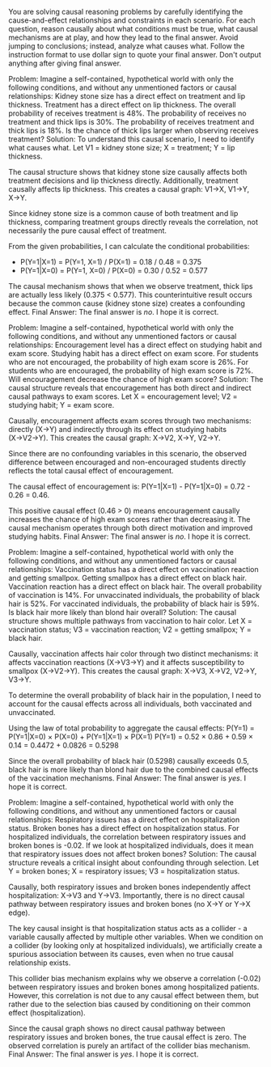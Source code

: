 You are solving causal reasoning problems by carefully identifying the cause-and-effect relationships and constraints in each scenario. For each question, reason causally about what conditions must be true, what causal mechanisms are at play, and how they lead to the final answer. Avoid jumping to conclusions; instead, analyze what causes what. Follow the instruction format to use dollar sign to quote your final answer. Don't output anything after giving final answer.


Problem:
Imagine a self-contained, hypothetical world with only the following conditions, and without any unmentioned factors or causal relationships: Kidney stone size has a direct effect on treatment and lip thickness. Treatment has a direct effect on lip thickness. The overall probability of receives treatment is 48%. The probability of receives no treatment and thick lips is 30%. The probability of receives treatment and thick lips is 18%. Is the chance of thick lips larger when observing receives treatment?
Solution:
To understand this causal scenario, I need to identify what causes what. Let V1 = kidney stone size; X = treatment; Y = lip thickness.

The causal structure shows that kidney stone size causally affects both treatment decisions and lip thickness directly. Additionally, treatment causally affects lip thickness. This creates a causal graph: V1→X, V1→Y, X→Y.

Since kidney stone size is a common cause of both treatment and lip thickness, comparing treatment groups directly reveals the correlation, not necessarily the pure causal effect of treatment.

From the given probabilities, I can calculate the conditional probabilities:
- P(Y=1|X=1) = P(Y=1, X=1) / P(X=1) = 0.18 / 0.48 = 0.375
- P(Y=1|X=0) = P(Y=1, X=0) / P(X=0) = 0.30 / 0.52 = 0.577

The causal mechanism shows that when we observe treatment, thick lips are actually less likely (0.375 < 0.577). This counterintuitive result occurs because the common cause (kidney stone size) creates a confounding effect.
Final Answer: The final answer is $no$. I hope it is correct.


Problem:
Imagine a self-contained, hypothetical world with only the following conditions, and without any unmentioned factors or causal relationships: Encouragement level has a direct effect on studying habit and exam score. Studying habit has a direct effect on exam score. For students who are not encouraged, the probability of high exam score is 26%. For students who are encouraged, the probability of high exam score is 72%. Will encouragement decrease the chance of high exam score?
Solution:
The causal structure reveals that encouragement has both direct and indirect causal pathways to exam scores. Let X = encouragement level; V2 = studying habit; Y = exam score.

Causally, encouragement affects exam scores through two mechanisms: directly (X→Y) and indirectly through its effect on studying habits (X→V2→Y). This creates the causal graph: X→V2, X→Y, V2→Y.

Since there are no confounding variables in this scenario, the observed difference between encouraged and non-encouraged students directly reflects the total causal effect of encouragement.

The causal effect of encouragement is: P(Y=1|X=1) - P(Y=1|X=0) = 0.72 - 0.26 = 0.46.

This positive causal effect (0.46 > 0) means encouragement causally increases the chance of high exam scores rather than decreasing it. The causal mechanism operates through both direct motivation and improved studying habits.
Final Answer: The final answer is $no$. I hope it is correct.


Problem:
Imagine a self-contained, hypothetical world with only the following conditions, and without any unmentioned factors or causal relationships: Vaccination status has a direct effect on vaccination reaction and getting smallpox. Getting smallpox has a direct effect on black hair. Vaccination reaction has a direct effect on black hair. The overall probability of vaccination is 14%. For unvaccinated individuals, the probability of black hair is 52%. For vaccinated individuals, the probability of black hair is 59%. Is black hair more likely than blond hair overall?
Solution:
The causal structure shows multiple pathways from vaccination to hair color. Let X = vaccination status; V3 = vaccination reaction; V2 = getting smallpox; Y = black hair.

Causally, vaccination affects hair color through two distinct mechanisms: it affects vaccination reactions (X→V3→Y) and it affects susceptibility to smallpox (X→V2→Y). This creates the causal graph: X→V3, X→V2, V2→Y, V3→Y.

To determine the overall probability of black hair in the population, I need to account for the causal effects across all individuals, both vaccinated and unvaccinated.

Using the law of total probability to aggregate the causal effects:
P(Y=1) = P(Y=1|X=0) × P(X=0) + P(Y=1|X=1) × P(X=1)
P(Y=1) = 0.52 × 0.86 + 0.59 × 0.14 = 0.4472 + 0.0826 = 0.5298

Since the overall probability of black hair (0.5298) causally exceeds 0.5, black hair is more likely than blond hair due to the combined causal effects of the vaccination mechanisms.
Final Answer: The final answer is $yes$. I hope it is correct.


Problem:
Imagine a self-contained, hypothetical world with only the following conditions, and without any unmentioned factors or causal relationships: Respiratory issues has a direct effect on hospitalization status. Broken bones has a direct effect on hospitalization status. For hospitalized individuals, the correlation between respiratory issues and broken bones is -0.02. If we look at hospitalized individuals, does it mean that respiratory issues does not affect broken bones?
Solution:
The causal structure reveals a critical insight about confounding through selection. Let Y = broken bones; X = respiratory issues; V3 = hospitalization status.

Causally, both respiratory issues and broken bones independently affect hospitalization: X→V3 and Y→V3. Importantly, there is no direct causal pathway between respiratory issues and broken bones (no X→Y or Y→X edge).

The key causal insight is that hospitalization status acts as a collider - a variable causally affected by multiple other variables. When we condition on a collider (by looking only at hospitalized individuals), we artificially create a spurious association between its causes, even when no true causal relationship exists.

This collider bias mechanism explains why we observe a correlation (-0.02) between respiratory issues and broken bones among hospitalized patients. However, this correlation is not due to any causal effect between them, but rather due to the selection bias caused by conditioning on their common effect (hospitalization).

Since the causal graph shows no direct causal pathway between respiratory issues and broken bones, the true causal effect is zero. The observed correlation is purely an artifact of the collider bias mechanism.
Final Answer: The final answer is $yes$. I hope it is correct.
